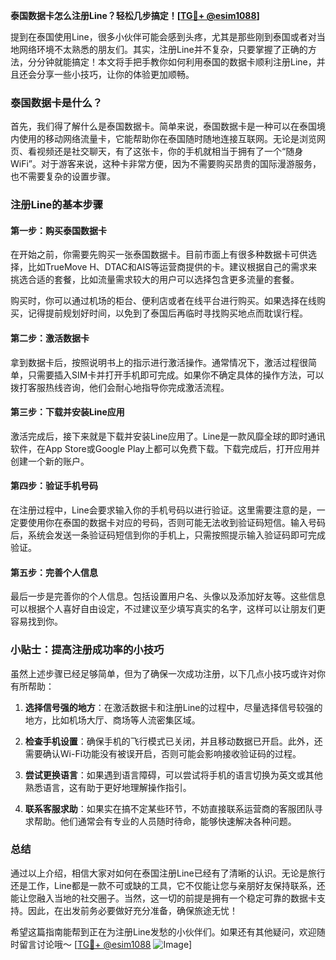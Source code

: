 **泰国数据卡怎么注册Line？轻松几步搞定！[[TG💪+ @esim1088](https://t.me/s/esim1088)]**

提到在泰国使用Line，很多小伙伴可能会感到头疼，尤其是那些刚到泰国或者对当地网络环境不太熟悉的朋友们。其实，注册Line并不复杂，只要掌握了正确的方法，分分钟就能搞定！本文将手把手教你如何利用泰国的数据卡顺利注册Line，并且还会分享一些小技巧，让你的体验更加顺畅。

### 泰国数据卡是什么？

首先，我们得了解什么是泰国数据卡。简单来说，泰国数据卡是一种可以在泰国境内使用的移动网络流量卡，它能帮助你在泰国随时随地连接互联网。无论是浏览网页、看视频还是社交聊天，有了这张卡，你的手机就相当于拥有了一个“随身WiFi”。对于游客来说，这种卡非常方便，因为不需要购买昂贵的国际漫游服务，也不需要复杂的设置步骤。

### 注册Line的基本步骤

#### 第一步：购买泰国数据卡

在开始之前，你需要先购买一张泰国数据卡。目前市面上有很多种数据卡可供选择，比如TrueMove H、DTAC和AIS等运营商提供的卡。建议根据自己的需求来挑选合适的套餐，比如流量需求较大的用户可以选择包含更多流量的套餐。

购买时，你可以通过机场的柜台、便利店或者在线平台进行购买。如果选择在线购买，记得提前规划好时间，以免到了泰国后再临时寻找购买地点而耽误行程。

#### 第二步：激活数据卡

拿到数据卡后，按照说明书上的指示进行激活操作。通常情况下，激活过程很简单，只需要插入SIM卡并打开手机即可完成。如果你不确定具体的操作方法，可以拨打客服热线咨询，他们会耐心地指导你完成激活流程。

#### 第三步：下载并安装Line应用

激活完成后，接下来就是下载并安装Line应用了。Line是一款风靡全球的即时通讯软件，在App Store或Google Play上都可以免费下载。下载完成后，打开应用并创建一个新的账户。

#### 第四步：验证手机号码

在注册过程中，Line会要求输入你的手机号码以进行验证。这里需要注意的是，一定要使用你在泰国的数据卡对应的号码，否则可能无法收到验证码短信。输入号码后，系统会发送一条验证码短信到你的手机上，只需按照提示输入验证码即可完成验证。

#### 第五步：完善个人信息

最后一步是完善你的个人信息。包括设置用户名、头像以及添加好友等。这些信息可以根据个人喜好自由设定，不过建议至少填写真实的名字，这样可以让朋友们更容易找到你。

### 小贴士：提高注册成功率的小技巧

虽然上述步骤已经足够简单，但为了确保一次成功注册，以下几点小技巧或许对你有所帮助：

1. **选择信号强的地方**：在激活数据卡和注册Line的过程中，尽量选择信号较强的地方，比如机场大厅、商场等人流密集区域。
   
2. **检查手机设置**：确保手机的飞行模式已关闭，并且移动数据已开启。此外，还需要确认Wi-Fi功能没有被误开启，否则可能会影响接收验证码的过程。

3. **尝试更换语言**：如果遇到语言障碍，可以尝试将手机的语言切换为英文或其他熟悉语言，这有助于更好地理解操作指引。

4. **联系客服求助**：如果实在搞不定某些环节，不妨直接联系运营商的客服团队寻求帮助。他们通常会有专业的人员随时待命，能够快速解决各种问题。

### 总结

通过以上介绍，相信大家对如何在泰国注册Line已经有了清晰的认识。无论是旅行还是工作，Line都是一款不可或缺的工具，它不仅能让您与亲朋好友保持联系，还能让您融入当地的社交圈子。当然，这一切的前提是拥有一个稳定可靠的数据卡支持。因此，在出发前务必要做好充分准备，确保旅途无忧！

希望这篇指南能帮到正在为注册Line发愁的小伙伴们。如果还有其他疑问，欢迎随时留言讨论哦～ [[TG💪+ @esim1088](https://t.me/s/esim1088) ![Image](https://i.postimg.cc/4NQfJmqS/Snipaste-2025-05-13-00-14-12.png)]